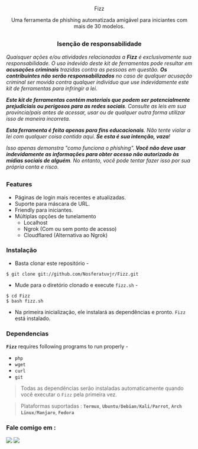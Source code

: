 <!-- Zphisher -->

<p align="center">
  Fizz
</p>

<p align="center">Uma ferramenta de phishing automatizada amigável para iniciantes com mais de 30 modelos.</p>

##

<h3><p align="center">Isenção de responsabilidade</p></h3>

<i>Quaisquer ações e/ou atividades relacionadas a <b>Fizz</b> é exclusivamente sua responsabilidade. O uso indevido deste kit de ferramentas pode resultar em<b> acusações criminais</b> trazidas contra as pessoas em questão. <b>Os contribuintes não serão responsabilizados</b> no caso de qualquer acusação criminal ser movida contra qualquer indivíduo que use indevidamente este kit de ferramentas para infringir a lei.

<b>Este kit de ferramentas contém materiais que podem ser potencialmente prejudiciais ou perigosos para as redes sociais</b>. Consulte as leis em sua província/país antes de acessar, usar ou de qualquer outra forma utilizar isso de maneira incorreta.

<b>Esta ferramenta é feita apenas para fins educacionais</b>. Não tente violar a lei com qualquer coisa contida aqui.<b> Se esta é sua intenção, vaza</b>!

Isso apenas demonstra "como funciona o phishing".<b> Você não deve usar indevidamente as informações para obter acesso não autorizado às mídias sociais de alguém</b>. No entanto, você pode tentar fazer isso por sua própria conta e risco.</i>

##

### Features

- Páginas de login mais recentes e atualizadas.
- Suporte para máscara de URL.
- Friendly para iniciantes.
- Múltiplas opções de tunelamento
  - Localhost
  - Ngrok (Com ou sem ponto de acesso)
  - Cloudflared (Alternativa ao Ngrok)


### Instalação

- Basta clonar este repositório -
```
$ git clone git://github.com/Nosferatuvjr/Fizz.git
```

- Mude para o diretório clonado e execute `fizz.sh` -
```
$ cd Fizz
$ bash fizz.sh
```

- Na primeira inicialização, ele instalará as dependências e pronto. `Fizz` está instalado.

### Dependencias

**`Fizz`** requires following programs to run properly - 
- `php`
- `wget`
- `curl`
- `git`

> Todas as dependências serão instaladas automaticamente quando você executar o `Fizz` pela primeira vez.

> Plataformas suportadas : **`Termux`**, **`Ubuntu/Debian/Kali/Parrot`**, **`Arch Linux/Manjaro`**, **`Fedora`**

### Fale comigo em :
<p align="left">
  <a href="https://github.com/Nosferatuvjr" target="_blank"><img src="https://img.shields.io/badge/Github-Nosferatuvjr-green?style=for-the-badge&logo=github"></a>
  <a href="https://www.instagram.com/1997vjr" target="_blank"><img src="https://img.shields.io/badge/IG-%401997vjr-red?style=for-the-badge&logo=instagram"></a>
</p>

